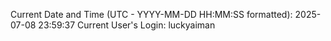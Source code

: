 Current Date and Time (UTC - YYYY-MM-DD HH:MM:SS formatted): 2025-07-08 23:59:37
Current User's Login: luckyaiman
